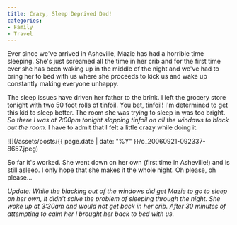 ```yaml
---
title: Crazy, Sleep Deprived Dad!
categories:
- Family
- Travel
---
```


Ever since we've arrived in Asheville, Mazie has had a horrible time sleeping. She's just screamed all the time in her crib and for the first time ever she has been waking up in the middle of the night and we've had to bring her to bed with us where she proceeds to kick us and wake up constantly making everyone unhappy.

The sleep issues have driven her father to the brink. I left the grocery store tonight with two 50 foot rolls of tinfoil. You bet, tinfoil! I'm determined to get this kid to sleep better. The room she was trying to sleep in was too bright. _So there I was at 7:00pm tonight slapping tinfoil on all the windows to black out the room._ I have to admit that I felt a little crazy while doing it.

![](/assets/posts/{{ page.date | date: "%Y" }}/o_20060921-092337-8657.jpeg)

So far it's worked. She went down on her own (first time in Asheville!) and is still asleep. I only hope that she makes it the whole night. Oh please, oh please...

_Update: While the blacking out of the windows did get Mazie to go to sleep on her own, it didn't solve the problem of sleeping through the night. She woke up at 3:30am and would not get back in her crib. After 30 minutes of attempting to calm her I brought her back to bed with us._
